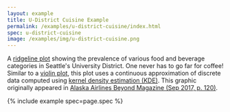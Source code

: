 ```yaml
---
layout: example
title: U-District Cuisine Example
permalink: /examples/u-district-cuisine/index.html
spec: u-district-cuisine
image: /examples/img/u-district-cuisine.png
---
```


A [ridgeline plot](http://blog.revolutionanalytics.com/2017/07/joyplots.html) showing the prevalence of various food and beverage categories in Seattle's University District. One never has to go far for coffee! Similar to a [violin plot](../violin-plot), this plot uses a continuous approximation of discrete data computed using [kernel density estimation (KDE)](https://en.wikipedia.org/wiki/Kernel_density_estimation). This graphic originally appeared in [Alaska Airlines Beyond Magazine (Sep 2017, p. 120)](http://www.paradigmcg.com/digitaleditions/abm-0917/html5/).

{% include example spec=page.spec %}
